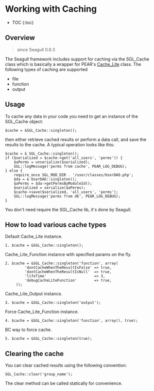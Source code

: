 <!-- Name: Howto/Caching -->
<!-- Version: 4 -->
<!-- Last-Modified: 2007/10/24 15:35:27 -->
<!-- Author: demian -->
<!-- Status: In Progress -->

# Working with Caching
* TOC
{:toc}

## Overview
> since Seagull 0.6.3

The Seagull framework includes support for caching via the SGL\_Cache class which is basically a wrapper for PEAR's [Cache\_Lite][1] class.  The following types of caching are supported
 * file
 * function
 * output

## Usage
To cache any data in your code you need to get an instance of the SGL\_Cache object:

	$cache = &SGL_Cache::singleton();

then either retrieve cached results or perform a data call, and save the results to the cache.  A typical operation looks like this:


	$cache = & SGL_Cache::singleton();
	if ($serialized = $cache->get('all_users', 'perms')) {
	    $aPerms = unserialize($serialized);
	    SGL::logMessage('perms from cache', PEAR_LOG_DEBUG);
	} else {
	    require_once SGL_MOD_DIR . '/user/classes/UserDAO.php';
	    $da = & UserDAO::singleton();
	    $aPerms = $da->getPermsByModuleId();
	    $serialized = serialize($aPerms);
	    $cache->save($serialized, 'all_users', 'perms');
	    SGL::logMessage('perms from db', PEAR_LOG_DEBUG);
	}

You don't need require the SGL\_Cache lib, it's done by Seagull.

## How to load various cache types
 Default Cache\_Lite instance.


	1. $cache = &SGL_Cache::singleton();

Cache\_Lite\_Function instance with specified params on the fly.


	2. $cache = &SGL_Cache::singleton('function', array(
	         'dontCacheWhenTheResultIsFalse' => true,
	         'dontCacheWhenTheResultIsNull'  => true,
	         'lifeTime'                      => 3,
	         'debugCacheLiteFunction'        => true,
	     ));

Cache\_Lite\_Output instance.


	3. $cache = &SGL_Cache::singleton('output');

Force Cache\_Lite\_Function instance.


	4. $cache = &SGL_Cache::singleton('function', array(), true);

BC way to force cache.


	5. $cache = &SGL_Cache::singleton(true);

## Clearing the cache
You can clear cached results using the following convention:


	SGL_Cache::clear('group_name');

The clear method can be called statically for convenience.





[1]:	http://pear.php.net/manual/en/package.caching.cache-lite.php